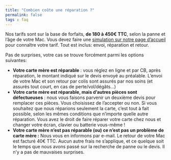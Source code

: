 ```yaml
---
title: "Combien coûte une réparation ?"
permalink: false
tags : faq
---
```



Nos tarifs sont sur la base de forfaits, **de 180 à 450€ TTC**, selon la panne et l’âge de votre Mac. Vous devez faire une [simulation sur notre page d’accueil](https://www.6337.fr/) pour connaître votre tarif. Tout est inclus: envoi, réparation et retour.

Pas de surprises, votre cas se trouve forcément parmi les options suivantes:

*   **Votre carte mère est réparable** : vous réglez en ligne et par CB, après réparation, le montant indiqué sur le devis envoyé au préalable. L’envoi de votre Mac et son retour par colis sont assurés par nos soins (et assurés tout court, en cas de perte/vol/dégâts…)
*   **Votre carte mère est réparable, mais d’autres pièces sont défectueuses** : nous vous faisons parvenir un deuxième devis pour remplacer ces pièces. Vous choisissez de l’accepter ou non. Si vous souhaitez que nous réparions seulement la carte, c’est tout à fait possible, selon les mêmes conditions que n’importe quelle autre réparation. Vous avez le droit de faire réparer votre carte chez nous et changer votre écran, clavier ou batterie vous-même !
*   **Votre carte mère n’est pas réparable (ou) ce n’est pas un problème de carte mère :** Nous vous en informons par e-mail. Le retour de votre Mac est facturé 40€ TTC. Aucun autre frais ne s’applique, et ce quelque soit le temps que nous avons passé sur la recherche de panne ou le devis. Il n’y a pas de mauvaises surprises.